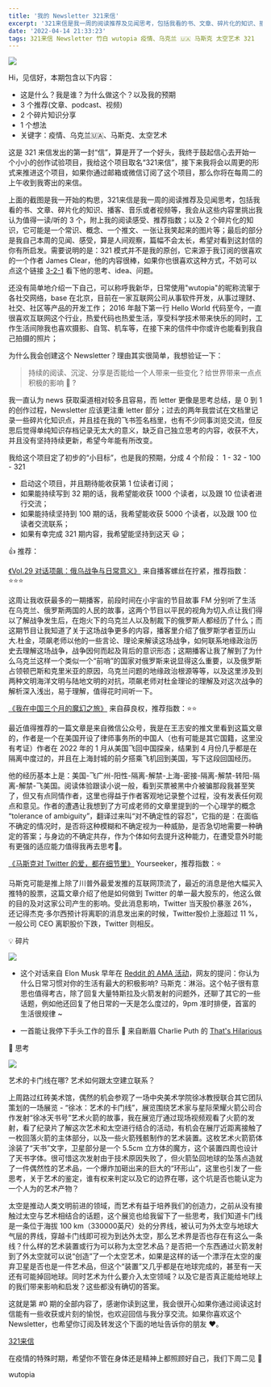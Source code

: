 ```yaml
---
title: '我的 Newsletter 321来信'
excerpt: '321来信是我一周的阅读推荐及见闻思考，包括我看的书、文章、碎片化的知识、播客、音乐或者视频等，篇幅不会太长，希望对看到这封信的你有所启发。'
date: '2022-04-14 21:33:23'
tags: 321来信 Newsletter 竹白 wutopia 疫情、乌克兰 🇺🇦 马斯克 太空艺术 321
---
```


![](https://assets.wuxinhua.com/blog/assets/newsletter/321.jpg)

Hi，见信好，本期包含以下内容：

- 这是什么？我是谁？为什么做这个？以及我的预期
- 3 个推荐(文章、podcast、视频)
- 2 个碎片知识分享
- 1 个想法
- 关键字：疫情、乌克兰🇺🇦、马斯克、太空艺术

这是 321 来信发出的第一封“信”，算是开了一个好头，我终于鼓起信心去开始一个小小的创作试验项目，我给这个项目取名“321来信”，接下来我将会以周更的形式来推进这个项目，如果你通过邮箱或微信订阅了这个项目，那么你将在每周二的上午收到我寄出的来信。

上面的截图是我一开始的构思，321来信是我一周的阅读推荐及见闻思考，包括我看的书、文章、碎片化的知识、播客、音乐或者视频等，我会从这些内容里挑出我认为值得一读/听的 3 个，附上我的阅读感受、推荐指数；以及 2 个碎片化的知识，它可能是一个常识、概念、一个推文、一张让我笑起来的图片等；最后的部分是我自己本周的见闻、感受，算是人间观察，篇幅不会太长，希望对看到这封信的你有所启发。需要说明的是：321 模式并不是我的原创，它来源于我订阅的很喜欢的一个作者 James Clear，他的内容很棒，如果你也很喜欢这种方式，不妨可以点这个链接 [3-2-1](https://jamesclear.com/3-2-1/march-31-2022?rh_ref=d2d78ae8) 看下他的思考、idea、问题。

还没有简单地介绍一下自己，可以称呼我新华，日常使用"wutopia"的昵称流窜于各社交网络，base 在北京，目前在一家互联网公司从事软件开发，从事过理财、社交、社区等产品的开发工作； 2016 年敲下第一行 Hello World 代码至今，一直很喜欢互联网这个行业，热爱代码也热爱生活，享受科学技术带来快乐的同时，工作生活间隙我也喜欢摄影、自驾、机车等，在接下来的信件中你或许也能看到我自己拍摄的照片；

为什么我会创建这个 Newsletter？理由其实很简单，我想验证一下：

> 持续的阅读、沉淀、分享是否能给一个人带来一些变化？给世界带来一点点积极的影响 🤔 ?

我一直认为 news 获取渠道相对较多且容易，而 letter 更像是思考总结，是 0 到 1 的创作过程，Newsletter 应该更注重 letter 部分；过去的两年我尝试在文档里记录一些碎片化知识点，并且挂在我的飞书签名档里，也有不少同事浏览交流，但反思后觉得单纯知识存档记录无太大的意义，缺乏自己独立思考的内容，收获不大，并且没有坚持持续更新，希望今年能有所改变。

我给这个项目定了初步的“小目标”，也是我的预期，分成 4 个阶段： 1 - 32 - 100 - 321

- 启动这个项目，并且期待能收获第 1 位读者订阅；
- 如果能持续写到 32 期的话，我希望能收获 1000 个读者，以及跟 10 位读者进行交流；
- 如果能持续坚持到 100 期的话，我希望能收获 5000 个读者，以及跟 100 位读者交流联系；
- 如果有幸完成 321 期内容，我希望能坚持到这天 😃；

👍 推荐：

[《Vol.29 对话项飙：俄乌战争与日常意义》](https://www.xiaoyuzhoufm.com/episode/624dd13ed01d114df44b15e4?s=eyJ1IjogIjVlOWE5MjEwNDAwZWMxYTRkOWQyNzZkYiJ9) 来自播客螺丝在拧紧，推荐指数：⭐️⭐️⭐️

这周让我收获最多的一期播客，前段时间在小宇宙的节目故事 FM 分别听了生活在乌克兰、俄罗斯两国的人民的故事，这两个节目以平民的视角为切入点让我们得以了解战争发生后，在炮火下的乌克兰人以及制裁下的俄罗斯人都经历了什么；而这期节目让我知道了关于这场战争更多的内容，播客里介绍了俄罗斯学者亚历山大.杜金，项飙老师以他的一些言论、理论来解读这场战争，如何联系地缘政治历史去理解这场战争，战争因何而起及背后的意识形态；这期播客让我了解到了为什么乌克兰这样一个类似一个“前哨”的国家对俄罗斯来说显得这么重要，以及俄罗斯占领顿巴斯和克里米亚的原因，乌克兰问题的地缘政治根源等等，以及这里涉及到两种文明海洋文明与陆地文明的对抗，项飙老师对杜金理论的理解及对这次战争的解析深入浅出，易于理解，值得花时间听一下。

[《我在中国三个月的魔幻之旅》](https://mp.weixin.qq.com/s/gDa7m6-B0HDmmV8g7iY8VA) 来自薛良权，推荐指数：⭐️⭐️

最近值得推荐的一篇文章是来自微信公众号，我是在王志安的推文里看到这篇文章的，作者是一个在美国开设了律师事务所的中国人（也有可能是其它国籍，这里没有考证）作者在 2022 年的 1 月从美国飞回中国探亲，结果到 4 月份几乎都是在隔离中度过的，并且在上海封城的前夕搭乘飞机回到美国，写下这段回国经历。

他的经历基本上是：美国-飞广州-阳性-隔离-解禁-上海-密接-隔离-解禁-转阳-隔离-解禁-飞美国。阅读体验跟读小说一般，看到买票被黑中介被骗那段我甚至笑了，但又有点同情作者，这里也得益于作者客观地记录整个过程，没有发表任何观点和意见。作者的遭遇让我想到了方可成老师的文章里提到的一个心理学的概念 “tolerance of ambiguity”，翻译过来叫“对不确定性的容忍”，它指的是：在面临不确定的情况时，是否将这种模糊和不确定视为一种威胁，是否急切地需要一种确定的答案；与身边的不确定共存，作为个体如何去提升这种能力，在遭受意外时能有更强的适应能力值得我再去思考🤔。

[《马斯克对 Twitter 的爱，都在细节里》](https://mp.weixin.qq.com/s/1JcnyWSYSc6rpNHkIcuY1A) Yourseeker，推荐指数：⭐️

马斯克可能是推上除了川普外最爱发推的互联网顶流了，最近的消息是他大幅买入推特的股票，这篇文章介绍了他是如何做到 Twitter 的单一最大股东的，他这么做的目的及对这家公司产生的影响。受此消息影响，Twitter 当天股价暴涨 26%，还记得杰克·多尔西预计将离职的消息发出来的时候，Twitter股价上涨超过 11 %，一般公司 CEO 离职股价下跌，Twitter 则相反。

💡 碎片

![](https://imgs.zhubai.love/499d9504b945441980a097dd617e3033.png)

- 这个对话来自 Elon Musk 早年在 [Reddit 的 AMA 活动](https://www.reddit.com/r/IAmA/comments/2rgsan/i_am_elon_musk_ceocto_of_a_rocket_company_ama/)，网友的提问：你认为什么日常习惯对你的生活有最大的积极影响? 马斯克：淋浴。这个帖子很有意思也值得考古，除了回复大量特斯拉及火箭发射的问题外，还聊了其它的一些话题，例如他还回复了他日常的一天是怎么度过的，9pm 准时排便，首富的生活很规律 ~

- 一首能让我停下手头工作的音乐 🎵 来自断眉 Charlie Puth 的 [That's Hilarious](https://music.163.com/#/song?id=1935311363)

👀 思考

![](https://imgs.zhubai.love/758b1ccc2a624e4480826786ad67048c.jpg)

艺术的卡门线在哪? 艺术如何跟太空建立联系？

上周路过红砖美术馆，偶然的机会参观了一场中央美术学院徐冰教授联合其它团队策划的一场展览 - “徐冰：艺术的卡门线”，展览围绕艺术家与星际荣耀火箭公司合作发射“徐冰天书号”艺术火箭的故事，我在展览厅通过现场视频观看了火箭的发射，看了纪录片了解这次艺术和太空进行结合的活动，有机会在展厅近距离接触了一枚回落火箭的主体部分，以及一些火箭残骸制作的艺术装置。这枚艺术火箭箭体涂装了“天书”文字，卫星部分是一个 5.5cm 立方体的魔方，这个装置四周也设计了天书字体。很可惜这次发射由于技术原因失败了，但火箭坠回地球的坠落点造就了一件偶然性的艺术品，一个爆炸加砸出来的巨大的“环形山”，这里也引发了一些思考，关于艺术的鉴定，谁有权来判定以及它的边界在哪，这个坑是否也能认定为一个人为的艺术产物？

太空是推动人类文明前进的领域，而艺术有益于培养我们的创造力，之前从没有接触过太空与艺术相结合的话题，这个展览也给我留下了一些思考，我们知道卡门线是一条位于海拔 100 km（330000英尺）处的分界线，被认可为外太空与地球大气层的界线，穿越卡门线即可视为到达外太空，那么艺术界是否也存在有这么一条线？什么样的艺术装置或行为可以称为太空艺术品？是否把一个东西通过火箭发射到了外太空就可以说“创造”了一个太空艺术，如果是这样的话一个漂浮在太空的废弃卫星是否也是一件艺术品，但这个“装置”又几乎都是在地球完成的，甚至有一天还有可能掉回地球。同时艺术为什么要介入太空领域？以及它是否真正能给地球上的我们带来影响和启发？这些都没有确切的答案。

这就是第 #0 期的全部内容了，感谢你读到这里，我会很开心如果你通过阅读这封信能有一些收获或片刻的愉悦，也欢迎回信与我分享交流。如果你喜欢这个 Newsletter，也希望你订阅及转发这个下面的地址告诉你的朋友 ❤️。

[321来信](https://321laixin.zhubai.love/)

在疫情的特殊时期，希望你不管在身体还是精神上都照顾好自己，我们下周二见 👋

wutopia

